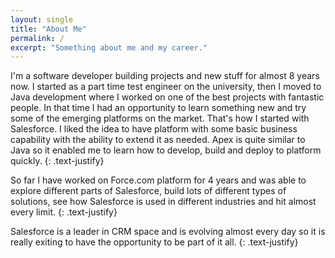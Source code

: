 ```yaml
---
layout: single
title: "About Me"
permalink: /
excerpt: "Something about me and my career."
---
```


I'm a software developer building projects and new stuff for almost 8 years now. I started as a part time test engineer on the university, then I moved to Java development where I worked on one of the best projects with fantastic people. In that time I had an opportunity to learn something new and try some of the emerging platforms on the market. That's how I started with Salesforce. I liked the idea to have platform with some basic business capability with the ability to extend it as needed. Apex is quite similar to Java so it enabled me to learn how to develop, build and deploy to platform quickly.
{: .text-justify}

So far I have worked on Force.com platform for 4 years and was able to explore different parts of Salesforce, build lots of different types of solutions, see how Salesforce is used in different industries and hit almost every limit.
{: .text-justify}

Salesforce is a leader in CRM space and is evolving almost every day so it is really exiting to have the opportunity to be part of it all.
{: .text-justify}
